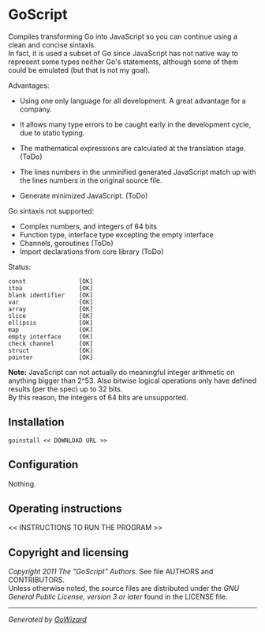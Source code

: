 GoScript
========

Compiles transforming Go into JavaScript so you can continue using a clean and
concise sintaxis.  
In fact, it is used a subset of Go since JavaScript has not native way to
represent some types neither Go's statements, although some of them could be
emulated (but that is not my goal).

Advantages:

+ Using one only language for all development. A great advantage for a company.

+ It allows many type errors to be caught early in the development cycle, due
to static typing.

+ The mathematical expressions are calculated at the translation stage. (ToDo)

+ The lines numbers in the unminified generated JavaScript match up with the
lines numbers in the original source file.

+ Generate minimized JavaScript. (ToDo)

Go sintaxis not supported:

+ Complex numbers, and integers of 64 bits
+ Function type, interface type excepting the empty interface
+ Channels, goroutines (ToDo)
+ Import declarations from core library (ToDo)

Status:

	const				[OK]
	itoa				[OK]
	blank identifier	[OK]
	var					[OK]
	array				[OK]
	slice				[OK]
	ellipsis			[OK]
	map					[OK]
	empty interface		[OK]
	check channel		[OK]
	struct				[OK]
	pointer				[OK]

**Note:** JavaScript can not actually do meaningful integer arithmetic on anything
bigger than 2^53. Also bitwise logical operations only have defined results (per
the spec) up to 32 bits.  
By this reason, the integers of 64 bits are unsupported.


## Installation

	goinstall << DOWNLOAD URL >>


## Configuration

Nothing.


## Operating instructions

<< INSTRUCTIONS TO RUN THE PROGRAM >>


## Copyright and licensing

*Copyright 2011  The "GoScript" Authors*. See file AUTHORS and CONTRIBUTORS.  
Unless otherwise noted, the source files are distributed under the
*GNU General Public License, version 3 or later* found in the LICENSE file.


* * *
*Generated by [GoWizard](https://github.com/kless/GoWizard)*

